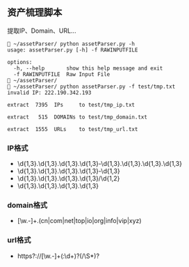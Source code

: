 ## 资产梳理脚本

提取IP、Domain、URL...

```
 ~/assetParser/ python assetParser.py -h
usage: assetParser.py [-h] -f RAWINPUTFILE

options:
  -h, --help       show this help message and exit
  -f RAWINPUTFILE  Raw Input File
 ~/assetParser/ 
 ~/assetParser/ python assetParser.py -f test/tmp.txt
invalid IP: 222.190.342.193

extract  7395  IPs     to test/tmp_ip.txt

extract   515  DOMAINs to test/tmp_domain.txt

extract  1555  URLs    to test/tmp_url.txt
```



### IP格式

- \d{1,3}\.\d{1,3}\.\d{1,3}\.\d{1,3}-\d{1,3}\.\d{1,3}\.\d{1,3}\.\d{1,3}
- \d{1,3}\.\d{1,3}\.\d{1,3}\.\d{1,3}-\d{1,3}
- \d{1,3}\.\d{1,3}\.\d{1,3}\.\d{1,3}/\d{1,2}
- \d{1,3}\.\d{1,3}\.\d{1,3}\.\d{1,3}


### domain格式
- [\w\.-]+\.(cn|com|net|top|io|org|info|vip|xyz)
  

### url格式
- https?://[\w\.-]+(:\d+)?(/\S*)?
